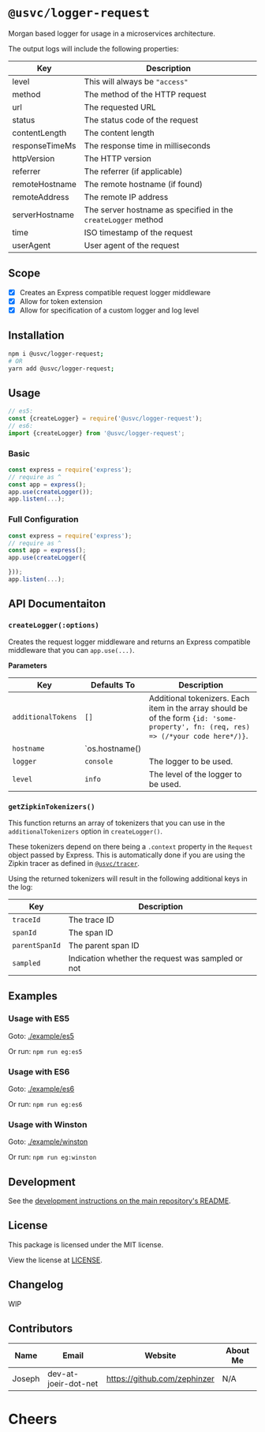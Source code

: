 # `@usvc/logger-request`
Morgan based logger for usage in a microservices architecture.

The output logs will include the following properties:

| Key | Description |
| --- | --- |
| level | This will always be `"access"` |
| method | The method of the HTTP request |
| url | The requested URL |
| status | The status code of the request |
| contentLength | The content length |
| responseTimeMs | The response time in milliseconds |
| httpVersion | The HTTP version |
| referrer | The referrer (if applicable) |
| remoteHostname | The remote hostname (if found) |
| remoteAddress | The remote IP address |
| serverHostname | The server hostname as specified in the `createLogger` method |
| time | ISO timestamp of the request |
| userAgent | User agent of the request |

## Scope

- [x] Creates an Express compatible request logger middleware
- [x] Allow for token extension
- [x] Allow for specification of a custom logger and log level

## Installation

```bash
npm i @usvc/logger-request;
# OR
yarn add @usvc/logger-request;
```

## Usage

```js
// es5:
const {createLogger} = require('@usvc/logger-request');
// es6:
import {createLogger} from '@usvc/logger-request';
```

### Basic

```js
const express = require('express');
// require as ^
const app = express();
app.use(createLogger());
app.listen(...);
```

### Full Configuration

```js
const express = require('express');
// require as ^
const app = express();
app.use(createLogger({

}));
app.listen(...);
```


## API Documentaiton

### `createLogger(:options)`
Creates the request logger middleware and returns an Express compatible middleware that you can `app.use(...)`.

**Parameters**

| Key | Defaults To | Description |
| --- | --- | --- |
| `additionalTokens` | `[]` | Additional tokenizers. Each item in the array should be of the form `{id: 'some-property', fn: (req, res) => (/*your code here*/)}`. |
| `hostname` | `os.hostname() || process.env.HOSTNAME || 'unknown'` | The host name to use for the server in the logs |
| `logger` | `console` | The logger to be used. |
| `level` | `info` | The level of the logger to be used. |

### `getZipkinTokenizers()`
This function returns an array of tokenizers that you can use in the `additionalTokenizers` option in `createLogger()`.

These tokenizers depend on there being a `.context` property in the `Request` object passed by Express. This is automatically done if you are using the Zipkin tracer as defined in [`@usvc/tracer`](../tracer).

Using the returned tokenizers will result in the following additional keys in the log:

| Key | Description |
| --- | --- |
| `traceId` | The trace ID |
| `spanId` | The span ID |
| `parentSpanId` | The parent span ID |
| `sampled` | Indication whether the request was sampled or not |

## Examples

### Usage with ES5
Goto: [./example/es5](./example/es5)

Or run: `npm run eg:es5`

### Usage with ES6
Goto: [./example/es6](./example/es6)

Or run: `npm run eg:es6`

### Usage with Winston
Goto: [./example/winston](./example/winston)

Or run: `npm run eg:winston`

## Development

See the [development instructions on the main repository's README](../../README.md#development).

## License

This package is licensed under the MIT license.

View the license at [LICENSE](./LICENSE).

## Changelog

WIP

## Contributors

| Name | Email | Website | About Me |
| --- | --- | --- | --- |
| Joseph | dev-at-joeir-dot-net | https://github.com/zephinzer | N/A |

# Cheers
